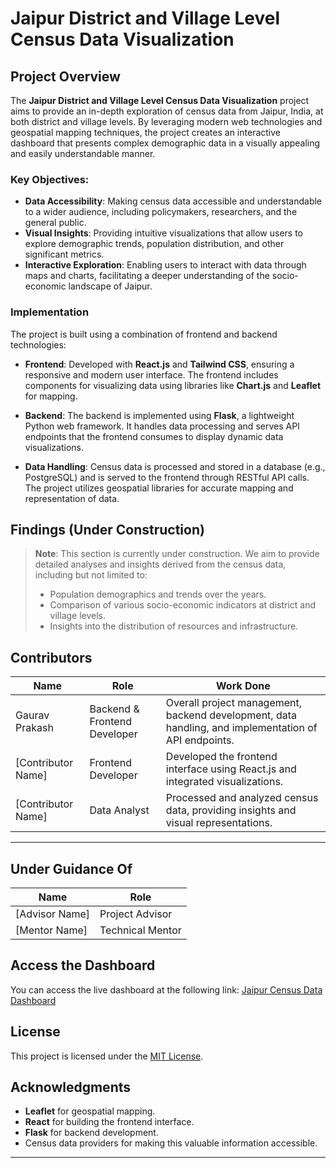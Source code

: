 # Jaipur District and Village Level Census Data Visualization

## Project Overview
The **Jaipur District and Village Level Census Data Visualization** project aims to provide an in-depth exploration of census data from Jaipur, India, at both district and village levels. By leveraging modern web technologies and geospatial mapping techniques, the project creates an interactive dashboard that presents complex demographic data in a visually appealing and easily understandable manner.

### Key Objectives:
- **Data Accessibility**: Making census data accessible and understandable to a wider audience, including policymakers, researchers, and the general public.
- **Visual Insights**: Providing intuitive visualizations that allow users to explore demographic trends, population distribution, and other significant metrics.
- **Interactive Exploration**: Enabling users to interact with data through maps and charts, facilitating a deeper understanding of the socio-economic landscape of Jaipur.

### Implementation
The project is built using a combination of frontend and backend technologies:

- **Frontend**: Developed with **React.js** and **Tailwind CSS**, ensuring a responsive and modern user interface. The frontend includes components for visualizing data using libraries like **Chart.js** and **Leaflet** for mapping.
  
- **Backend**: The backend is implemented using **Flask**, a lightweight Python web framework. It handles data processing and serves API endpoints that the frontend consumes to display dynamic data visualizations.
  
- **Data Handling**: Census data is processed and stored in a database (e.g., PostgreSQL) and is served to the frontend through RESTful API calls. The project utilizes geospatial libraries for accurate mapping and representation of data.

## Findings (Under Construction)
> **Note**: This section is currently under construction. We aim to provide detailed analyses and insights derived from the census data, including but not limited to:
> - Population demographics and trends over the years.
> - Comparison of various socio-economic indicators at district and village levels.
> - Insights into the distribution of resources and infrastructure.

## Contributors
| Name              | Role                    | Work Done                                               |
|-------------------|------------------------|---------------------------------------------------------|
| Gaurav Prakash     |  Backend & Frontend Developer          | Overall project management, backend development, data handling, and implementation of API endpoints. |
| [Contributor Name] | Frontend Developer      | Developed the frontend interface using React.js and integrated visualizations. |
| [Contributor Name] | Data Analyst           | Processed and analyzed census data, providing insights and visual representations. |

---
## Under Guidance Of
| Name              | Role                    |
|-------------------|------------------------|
| [Advisor Name]    | Project Advisor         |
| [Mentor Name]     | Technical Mentor        |


## Access the Dashboard
You can access the live dashboard at the following link: [Jaipur Census Data Dashboard](https://jaipur-geostats-frontend.onrender.com/)

## License
This project is licensed under the [MIT License](LICENSE).

## Acknowledgments
- **Leaflet** for geospatial mapping.
- **React** for building the frontend interface.
- **Flask** for backend development.
- Census data providers for making this valuable information accessible.

---